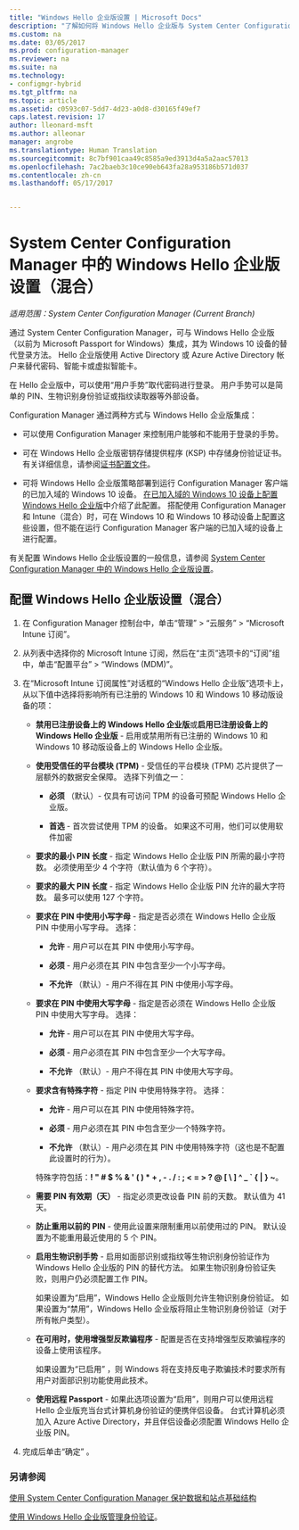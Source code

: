 ```yaml
---
title: "Windows Hello 企业版设置 | Microsoft Docs"
description: "了解如何将 Windows Hello 企业版与 System Center Configuration Manager 集成。"
ms.custom: na
ms.date: 03/05/2017
ms.prod: configuration-manager
ms.reviewer: na
ms.suite: na
ms.technology:
- configmgr-hybrid
ms.tgt_pltfrm: na
ms.topic: article
ms.assetid: c0593c07-5dd7-4d23-a0d8-d30165f49ef7
caps.latest.revision: 17
author: lleonard-msft
ms.author: alleonar
manager: angrobe
ms.translationtype: Human Translation
ms.sourcegitcommit: 8c7bf901caa49c8585a9ed3913d4a5a2aac57013
ms.openlocfilehash: 7ac2baeb3c10ce90eb643fa28a953186b571d037
ms.contentlocale: zh-cn
ms.lasthandoff: 05/17/2017


---
```

# <a name="windows-hello-for-business-settings-in-system-center-configuration-manager-hybrid"></a>System Center Configuration Manager 中的 Windows Hello 企业版设置（混合）

*适用范围：System Center Configuration Manager (Current Branch)*

通过 System Center Configuration Manager，可与 Windows Hello 企业版（以前为 Microsoft Passport for Windows）集成，其为 Windows 10 设备的替代登录方法。 Hello 企业版使用 Active Directory 或 Azure Active Directory 帐户来替代密码、智能卡或虚拟智能卡。  

在 Hello 企业版中，可以使用“用户手势”取代密码进行登录。 用户手势可以是简单的 PIN、生物识别身份验证或指纹读取器等外部设备。  

 Configuration Manager 通过两种方式与 Windows Hello 企业版集成：  

-   可以使用 Configuration Manager 来控制用户能够和不能用于登录的手势。  

-   可在 Windows Hello 企业版密钥存储提供程序 (KSP) 中存储身份验证证书。 有关详细信息，请参阅[证书配置文件](create-pfx-certificate-profiles.md)。  

- 可将 Windows Hello 企业版策略部署到运行 Configuration Manager 客户端的已加入域的 Windows 10 设备。 [在已加入域的 Windows 10 设备上配置 Windows Hello 企业版](../../protect/deploy-use/windows-hello-for-business-settings.md#configure-windows-hello-for-business-on-domain-joined-windows-10-devices)中介绍了此配置。 搭配使用 Configuration Manager 和 Intune（混合）时，可在 Windows 10 和 Windows 10 移动设备上配置这些设置，但不能在运行 Configuration Manager 客户端的已加入域的设备上进行配置。   

有关配置 Windows Hello 企业版设置的一般信息，请参阅 [System Center Configuration Manager 中的 Windows Hello 企业版设置](../../protect/deploy-use/windows-hello-for-business-settings.md)。

## <a name="configure-windows-hello-for-business-settings-hybrid"></a>配置 Windows Hello 企业版设置（混合）  

1.  在 Configuration Manager 控制台中，单击“管理” > “云服务” > “Microsoft Intune 订阅”。  

3.  从列表中选择你的 Microsoft Intune 订阅，然后在“主页”选项卡的“订阅”组中，单击“配置平台” > “Windows (MDM)”。  

4.  在“Microsoft Intune 订阅属性”对话框的“Windows Hello 企业版”选项卡上，从以下值中选择将影响所有已注册的 Windows 10 和 Windows 10 移动版设备的项：  

    -   **禁用已注册设备上的 Windows Hello 企业版**或**启用已注册设备上的 Windows Hello 企业版** - 启用或禁用所有已注册的 Windows 10 和 Windows 10 移动版设备上的 Windows Hello 企业版。  

    -   **使用受信任的平台模块 (TPM)** - 受信任的平台模块 (TPM) 芯片提供了一层额外的数据安全保障。 选择下列值之一：  

        -   **必须** （默认）- 仅具有可访问 TPM 的设备可预配 Windows Hello 企业版。  

        -   **首选** - 首次尝试使用 TPM 的设备。 如果这不可用，他们可以使用软件加密  

    -   **要求的最小 PIN 长度** - 指定 Windows Hello 企业版 PIN 所需的最小字符数。 必须使用至少 4 个字符（默认值为 6 个字符）。  

    -   **要求的最大 PIN 长度** - 指定 Windows Hello 企业版 PIN 允许的最大字符数。 最多可以使用 127 个字符。  

    -   **要求在 PIN 中使用小写字母** - 指定是否必须在 Windows Hello 企业版 PIN 中使用小写字母。 选择：  

        -   **允许** - 用户可以在其 PIN 中使用小写字母。  

        -   **必须** - 用户必须在其 PIN 中包含至少一个小写字母。  

        -   **不允许** （默认）- 用户不得在其 PIN 中使用小写字母。  

    -   **要求在 PIN 中使用大写字母** - 指定是否必须在 Windows Hello 企业版 PIN 中使用大写字母。 选择：  

        -   **允许** - 用户可以在其 PIN 中使用大写字母。  

        -   **必须** - 用户必须在其 PIN 中包含至少一个大写字母。  

        -   **不允许** （默认）- 用户不得在其 PIN 中使用大写字母。  

    -   **要求含有特殊字符** - 指定 PIN 中使用特殊字符。 选择：  

        -   **允许** - 用户可以在其 PIN 中使用特殊字符。  

        -   **必须** - 用户必须在其 PIN 中包含至少一个特殊字符。  

        -   **不允许** （默认）- 用户必须在其 PIN 中使用特殊字符（这也是不配置此设置时的行为）。  

         特殊字符包括：**! " # $ % & ' ( ) \* + , - . / : ; < = > ? @ [ \ ] ^ _ ` { &#124; } ~**。  

    -   **需要 PIN 有效期（天）** - 指定必须更改设备 PIN 前的天数。 默认值为 41 天。  

    -   **防止重用以前的 PIN** - 使用此设置来限制重用以前使用过的 PIN。 默认设置为不能重用最近使用的 5 个 PIN。  

    -   **启用生物识别手势** - 启用如面部识别或指纹等生物识别身份验证作为 Windows Hello 企业版的 PIN 的替代方法。 如果生物识别身份验证失败，则用户仍必须配置工作 PIN。  

         如果设置为“启用”，Windows Hello 企业版则允许生物识别身份验证。  如果设置为“禁用”，Windows Hello 企业版将阻止生物识别身份验证（对于所有帐户类型）。  

    -   **在可用时，使用增强型反欺骗程序** - 配置是否在支持增强型反欺骗程序的设备上使用该程序。  

         如果设置为“已启用” ，则 Windows 将在支持反电子欺骗技术时要求所有用户对面部识别功能使用此技术。  

    -   **使用远程 Passport** - 如果此选项设置为“启用”，则用户可以使用远程 Hello 企业版充当台式计算机身份验证的便携伴侣设备。 台式计算机必须加入 Azure Active Directory，并且伴侣设备必须配置 Windows Hello 企业版 PIN。  

5.  完成后单击“确定” 。  

### <a name="see-also"></a>另请参阅  
 [使用 System Center Configuration Manager 保护数据和站点基础结构](../../protect/understand/protect-data-and-site-infrastructure.md)

 [使用 Windows Hello 企业版管理身份验证](https://technet.microsoft.com/itpro/windows/keep-secure/manage-identity-verification-using-microsoft-passport)。  


